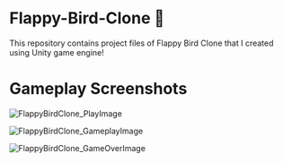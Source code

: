 # Flappy-Bird-Clone 🐤
This repository contains project files of Flappy Bird Clone that I created using Unity game engine!

# Gameplay Screenshots

![FlappyBirdClone_PlayImage](https://user-images.githubusercontent.com/72652964/200007342-c065535b-5235-4e05-b2f5-5a6fc526bfd7.png)

![FlappyBirdClone_GameplayImage](https://user-images.githubusercontent.com/72652964/200007534-b363b584-62e8-4590-99d1-aca70ae03231.png)

![FlappyBirdClone_GameOverImage](https://user-images.githubusercontent.com/72652964/200007590-c026813d-a99f-43dc-87a2-42afd60d5b52.png)
